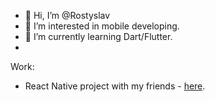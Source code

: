 - 👋 Hi, I’m @Rostyslav
- 👀 I’m interested in mobile developing.
- 🌱 I’m currently learning Dart/Flutter.
- 
Work: 
- React Native project with my friends - [here][react native].

[react native]:https://github.com/milkanuch/RN-BankingApp "here"
<!---
Xaiodo/Xaiodo is a ✨ special ✨ repository because its `README.md` (this file) appears on your GitHub profile.
You can click the Preview link to take a look at your changes.
--->
